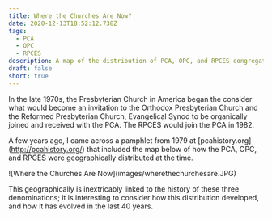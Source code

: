 ```yaml
---
title: Where the Churches Are Now?
date: 2020-12-13T18:52:12.738Z
tags:
  - PCA
  - OPC
  - RPCES
description: A map of the distribution of PCA, OPC, and RPCES congregations in 1979.
draft: false
short: true
---
```

In the late 1970s, the Presbyterian Church in America began the consider what would become an invitation to the Orthodox Presbyterian Church and the Reformed Presbyterian Church, Evangelical Synod to be organically joined and received with the PCA. The RPCES would join the PCA in 1982.

A few years ago, I came across a pamphlet from 1979 at \[pcahistory.org](http://pcahistory.org/) that included the map below of how the PCA, OPC, and RPCES were geographically distributed at the time. 

!\[Where the Churches Are Now](images/wherethechurchesare.JPG)

This geographically is inextricably linked to the history of these three denominations; it is interesting to consider how this distribution developed, and how it has evolved in the last 40 years.